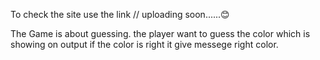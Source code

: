 To check the site use the link
// uploading soon......😊

The Game is about guessing.
the player want to guess the  color which is showing on output if the color is right it give messege right color.
